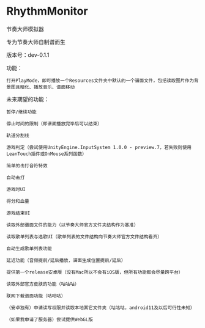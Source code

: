 # RhythmMonitor
节奏大师模拟器

专为节奏大师自制谱而生
 
版本号：dev-0.1.1

功能：

    打开PlayMode，即可播放一个Resources文件夹中默认的一个谱面文件，包括读取图片作为背景图且暗化、播放音乐、谱面移动

未来期望的功能：

    暂停/继续功能

    停止时间的限制（即谱面播放完毕后可以结束）

    轨道分割线

    游戏判定（尝试使用UnityEngine.InputSystem 1.0.0 - preview.7，若失败则使用LeanTouch插件或OnMouse系列函数）

    简单的击打音符特效

    自动击打

    游戏时UI

    得分和血量

    游戏结束UI

    读取外部谱面文件的能力（以节奏大师官方文件夹结构作为基准）

    读取歌单列表与选歌UI（歌单列表的文件结构向节奏大师官方文件结构看齐）

    自动生成歌单列表功能

    延迟功能（音频提前/延后播放，谱面生成位置提前/延后）

    提供第一个release安卓版（没有Mac所以不会有iOS版，但所有功能都会尽量跨平台）

    读取外部官方皮肤的功能（咕咕咕）

    联网下载谱面功能（咕咕咕）

    （安卓独有）申请读写权限并读取本地其它文件夹（咕咕咕，android11及以后可行性未知）

    （如果我申请了服务器）尝试提供WebGL版
